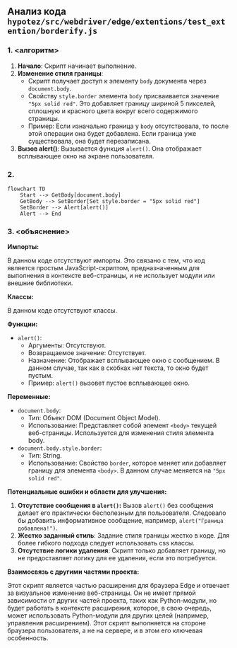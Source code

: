 ## Анализ кода `hypotez/src/webdriver/edge/extentions/test_extention/borderify.js`

### 1. <алгоритм>

1.  **Начало**: Скрипт начинает выполнение.
2.  **Изменение стиля границы**:
    *   Скрипт получает доступ к элементу `body` документа через `document.body`.
    *   Свойству `style.border` элемента `body` присваивается значение `"5px solid red"`. Это добавляет границу шириной 5 пикселей, сплошную и красного цвета вокруг всего содержимого страницы.
    *   Пример: Если изначально граница у `body` отсутствовала, то после этой операции она будет добавлена. Если граница уже существовала, она будет перезаписана.
3. **Вызов alert()**: Вызывается функция `alert()`. Она отображает всплывающее окно на экране пользователя.

### 2. <mermaid>

```mermaid
flowchart TD
    Start --> GetBody[document.body]
    GetBody --> SetBorder[Set style.border = "5px solid red"]
    SetBorder --> Alert[alert()]
    Alert --> End
```

### 3. <объяснение>

**Импорты:**

В данном коде отсутствуют импорты. Это связано с тем, что код является простым JavaScript-скриптом, предназначенным для выполнения в контексте веб-страницы, и не использует модули или внешние библиотеки.

**Классы:**

В данном коде отсутствуют классы.

**Функции:**

*   `alert()`:
    *   Аргументы: Отсутствуют.
    *   Возвращаемое значение: Отсутствует.
    *   Назначение: Отображает всплывающее окно с сообщением. В данном случае, так как в скобках нет текста, то окно будет пустым.
    *   Пример: `alert()` вызовет пустое всплывающее окно.

**Переменные:**

*   `document.body`:
    *   Тип: Объект DOM (Document Object Model).
    *   Использование: Представляет собой элемент `<body>` текущей веб-страницы. Используется для изменения стиля элемента body.
*   `document.body.style.border`:
     * Тип: String.
     * Использование:  Свойство `border`, которое меняет или добавляет границу для элемента `<body>`. В данном случае меняется на `"5px solid red"`.

**Потенциальные ошибки и области для улучшения:**

1.  **Отсутствие сообщения в `alert()`:** Вызов `alert()` без сообщения делает его практически бесполезным для пользователя. Следовало бы добавить информативное сообщение, например, `alert("Граница добавлена!")`.
2. **Жестко заданный стиль**: Задание стиля границы жестко в коде. Для более гибкого подхода следует использовать css классы.
3. **Отсутствие логики удаления**: Скрипт только добавляет границу, но не предоставляет логику для ее удаления, если это потребуется.

**Взаимосвязь с другими частями проекта:**

Этот скрипт является частью расширения для браузера Edge и отвечает за визуальное изменение веб-страницы. Он не имеет прямой зависимости от других частей проекта, таких как Python-модули, но будет работать в контексте расширения, которое, в свою очередь, может использовать Python-модули для других целей (например, управления расширением). Этот скрипт  выполняется на стороне браузера пользователя, а не на сервере, и в этом его ключевая особенность.